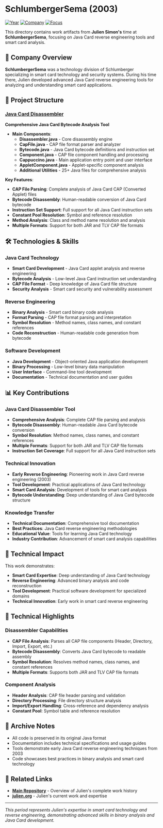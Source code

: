 # SchlumbergerSema (2003)

[![Year](https://img.shields.io/badge/Year-2003-orange.svg)](https://github.com/juliensimon/work-history)
[![Company](https://img.shields.io/badge/Company-SchlumbergerSema-blue.svg)](https://github.com/juliensimon/work-history)
[![Focus](https://img.shields.io/badge/Focus-Java%20Card%20Reverse%20Engineering-green.svg)](https://github.com/juliensimon/work-history)

This directory contains work artifacts from **Julien Simon's** time at **SchlumbergerSema**, focusing on Java Card reverse engineering tools and smart card analysis.

## 🏢 Company Overview

**SchlumbergerSema** was a technology division of Schlumberger specializing in smart card technology and security systems. During his time there, Julien developed advanced Java Card reverse engineering tools for analyzing and understanding smart card applications.

## 📁 Project Structure

### [Java Card Disassembler](./JavaCard_disassembler/)
**Comprehensive Java Card Bytecode Analysis Tool**

- **Main Components**:
  - **Disassembler.java** - Core disassembly engine
  - **CapFile.java** - CAP file format parser and analyzer
  - **Bytecode.java** - Java Card bytecode definitions and instruction set
  - **Component.java** - CAP file component handling and processing
  - **Cappuccino.java** - Main application entry point and user interface
  - **AppletComponent.java** - Applet-specific component analysis
  - **Additional Utilities** - 25+ Java files for comprehensive analysis

**Key Features**:
- **CAP File Parsing**: Complete analysis of Java Card CAP (Converted Applet) files
- **Bytecode Disassembly**: Human-readable conversion of Java Card bytecode
- **Instruction Set Support**: Full support for all Java Card instruction sets
- **Constant Pool Resolution**: Symbol and reference resolution
- **Method Analysis**: Class and method name resolution and analysis
- **Multiple Formats**: Support for both JAR and TLV CAP file formats

## 🛠️ Technologies & Skills

### Java Card Technology
- **Smart Card Development** - Java Card applet analysis and reverse engineering
- **Bytecode Analysis** - Low-level Java Card instruction set understanding
- **CAP File Format** - Deep knowledge of Java Card file structure
- **Security Analysis** - Smart card security and vulnerability assessment

### Reverse Engineering
- **Binary Analysis** - Smart card binary code analysis
- **Format Parsing** - CAP file format parsing and interpretation
- **Symbol Resolution** - Method names, class names, and constant references
- **Code Reconstruction** - Human-readable code generation from bytecode

### Software Development
- **Java Development** - Object-oriented Java application development
- **Binary Processing** - Low-level binary data manipulation
- **User Interface** - Command-line tool development
- **Documentation** - Technical documentation and user guides

## 📊 Key Contributions

### Java Card Disassembler Tool
- **Comprehensive Analysis**: Complete CAP file parsing and analysis
- **Bytecode Disassembly**: Human-readable Java Card bytecode conversion
- **Symbol Resolution**: Method names, class names, and constant references
- **Multiple Formats**: Support for both JAR and TLV CAP file formats
- **Instruction Set Coverage**: Full support for all Java Card instruction sets

### Technical Innovation
- **Early Reverse Engineering**: Pioneering work in Java Card reverse engineering (2003)
- **Tool Development**: Practical applications of Java Card technology
- **Smart Card Analysis**: Development of tools for smart card analysis
- **Bytecode Understanding**: Deep understanding of Java Card bytecode structure

### Knowledge Transfer
- **Technical Documentation**: Comprehensive tool documentation
- **Best Practices**: Java Card reverse engineering methodologies
- **Educational Value**: Tools for learning Java Card technology
- **Industry Contribution**: Advancement of smart card analysis capabilities

## 🎯 Technical Impact

This work demonstrates:
- **Smart Card Expertise**: Deep understanding of Java Card technology
- **Reverse Engineering**: Advanced binary analysis and code reconstruction
- **Tool Development**: Practical software development for specialized domains
- **Technical Innovation**: Early work in smart card reverse engineering

## 📄 Technical Highlights

### Disassembler Capabilities
- **CAP File Analysis**: Parses all CAP file components (Header, Directory, Import, Export, etc.)
- **Bytecode Disassembly**: Converts Java Card bytecode to readable assembly
- **Symbol Resolution**: Resolves method names, class names, and constant references
- **Multiple Formats**: Supports both JAR and TLV CAP file formats

### Component Analysis
- **Header Analysis**: CAP file header parsing and validation
- **Directory Processing**: File directory structure analysis
- **Import/Export Handling**: Cross-reference and dependency analysis
- **Constant Pool**: Symbol table and reference resolution

## 📄 Archive Notes

- All code is preserved in its original Java format
- Documentation includes technical specifications and usage guides
- Tools demonstrate early Java Card reverse engineering techniques from 2003
- Code showcases best practices in binary analysis and smart card technology

## 🔗 Related Links

- **[Main Repository](../../README.md)** - Overview of Julien's complete work history
- **[julien.org](https://julien.org)** - Julien's current work and expertise

---

*This period represents Julien's expertise in smart card technology and reverse engineering, demonstrating advanced skills in binary analysis and Java Card development.* 